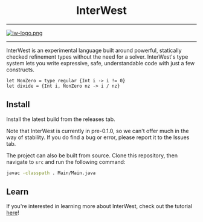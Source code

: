 <center><h1> InterWest </h1></center>

---------

[![iw-logo.png](https://i.postimg.cc/Z52nYfpy/iw-logo.png)](https://postimg.cc/K17xJD9Z)

---------

InterWest is an experimental language built around powerful, statically checked refinement types without the need for a solver.
InterWest's type system lets you write expressive, safe, understandable code with just a few constructs.

```InterWest
let NonZero = type regular {Int i -> i != 0}
let divide = {Int i, NonZero nz -> i / nz}
```

## Install

Install the latest build from the releases tab.

Note that InterWest is currently in pre-0.1.0, so we can't offer much in the way of stability. If you do find a bug or error, please report it to the Issues tab.

The project can also be built from source. Clone this repository, then navigate to `src` and run the following command:
```bash
javac -classpath . Main/Main.java
```

## Learn

If you're interested in learning more about InterWest, check out the tutorial [here](tutorial.md)!

